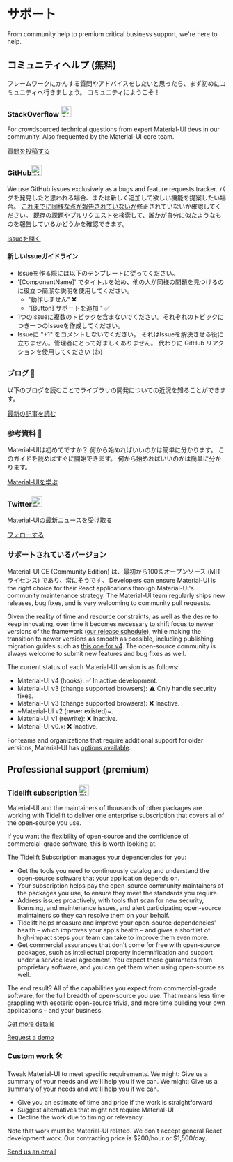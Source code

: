 # サポート

<p class="description">From community help to premium critical business support, we're here to help.</p>

## コミュニティヘルプ (無料)

フレームワークにかんする質問やアドバイスをしたいと思ったら、まず初めにコミュニティへ行きましょう。 コミュニティにようこそ！

### StackOverflow <img src="/static/images/logos/stackoverflow.svg" width="24" height="24" alt="StackOverflow logo" loading="lazy" />

For crowdsourced technical questions from expert Material-UI devs in our community. Also frequented by the Material-UI core team.

[質問を投稿する](https://stackoverflow.com/questions/tagged/material-ui)

### GitHub<img src="/static/images/logos/github.svg" width="24" height="24" alt="GitHub logo" loading="lazy" />

We use GitHub issues exclusively as a bugs and feature requests tracker. バグを発見したと思われる場合、または新しく追加して欲しい機能を提案したい場合。 [これまでに同様な点が報告されていないか](https://github.com/mui-org/material-ui/issues?utf8=%E2%9C%93&q=is%3Aopen+is%3Aclosed)修正されていないか確認してください。 既存の課題やプルリクエストを検索して、誰かが自分に似たようなものを報告しているかどうかを確認できます。

[Issueを開く](https://github.com/mui-org/material-ui/issues/new/choose)

#### 新しいIssueガイドライン

- Issueを作る際には以下のテンプレートに従ってください。
- '[ComponentName]' でタイトルを始め、他の人が同様の問題を見つけるのに役立つ簡潔な説明を使用してください。
  - "動作しません" ❌
  - "[Button] サポートを追加 <some feature>" ✅
- 1つのIssueに複数のトピックを含まないでください。それぞれのトピックにつき一つのIssueを作成してください。
- Issueに "+1" をコメントしないでください。 それはIssueを解決させる役に立ちません。管理者にとって好ましくありません。 代わりに GitHub リアクションを使用してください (👍)

### ブログ 📝

以下のブログを読むことでライブラリの開発についての近況を知ることができます。

[最新の記事を読む](https://medium.com/material-ui/)

### 参考資料 📖

Material-UIは初めてですか？ 何から始めればいいのかは簡単に分かります。 このガイドを読めばすぐに開始できます。 何から始めればいいのかは簡単に分かります。

[Material-UIを学ぶ](/getting-started/learn/)

### Twitter<img src="/static/images/logos/twitter.svg" width="24" height="24" alt="Twitter logo" loading="lazy" />

Material-UIの最新ニュースを受け取る

[フォローする](https://twitter.com/MaterialUI)

### サポートされているバージョン

Material-UI CE (Community Edition) は、最初から100%オープンソース (MITライセンス) であり、常にそうです。 Developers can ensure Material-UI is the right choice for their React applications through Material-UI's community maintenance strategy. The Material-UI team regularly ships new releases, bug fixes, and is very welcoming to community pull requests.

Given the reality of time and resource constraints, as well as the desire to keep innovating, over time it becomes necessary to shift focus to newer versions of the framework ([our release schedule](https://material-ui.com/versions/#release-frequency)), while making the transition to newer versions as smooth as possible, including publishing migration guides such as [this one for v4](/guides/migration-v3/). The open-source community is always welcome to submit new features and bug fixes as well.

The current status of each Material-UI version is as follows:

- Material-UI v4 (hooks): ✅ In active development.
- Material-UI v3 (change supported browsers): ⚠️ Only handle security fixes.
- Material-UI v3 (change supported browsers): ❌ Inactive.
- ~Material-UI v2 (never existed)~.
- Material-UI v1 (rewrite): ❌ Inactive.
- Material-UI v0.x: ❌ Inactive.

For teams and organizations that require additional support for older versions, Material-UI has [options available](#enterprise).

## Professional support (premium)

### Tidelift subscription <img src="/static/images/logos/tidelift.svg" width="24" height="24" alt="Tidelift logo" loading="lazy" />

Material-UI and the maintainers of thousands of other packages are working with Tidelift to deliver one enterprise subscription that covers all of the open-source you use.

If you want the flexibility of open-source and the confidence of commercial-grade software, this is worth looking at.

The Tidelift Subscription manages your dependencies for you:

- Get the tools you need to continuously catalog and understand the open-source software that your application depends on.
- Your subscription helps pay the open-source community maintainers of the packages you use, to ensure they meet the standards you require.
- Address issues proactively, with tools that scan for new security, licensing, and maintenance issues, and alert participating open-source maintainers so they can resolve them on your behalf.
- Tidelift helps measure and improve your open-source dependencies' health – which improves your app's health – and gives a shortlist of high-impact steps your team can take to improve them even more.
- Get commercial assurances that don't come for free with open-source packages, such as intellectual property indemnification and support under a service level agreement. You expect these guarantees from proprietary software, and you can get them when using open-source as well.

The end result? All of the capabilities you expect from commercial-grade software, for the full breadth of open-source you use. That means less time grappling with esoteric open-source trivia, and more time building your own applications – and your business.

<a
  data-ga-event-category="support"
  data-ga-event-action="tidelift"
  href="https://tidelift.com/subscription/pkg/npm-material-ui?utm_source=npm-material-ui&utm_medium=referral&utm_campaign=enterprise">
Get more details
</a>

<a
  data-ga-event-category="support"
  data-ga-event-action="tidelift"
  href="https://tidelift.com/subscription/request-a-demo?utm_source=npm-material-ui&utm_medium=referral&utm_campaign=enterprise">
Request a demo
</a>

### Custom work 🛠

Tweak Material-UI to meet specific requirements. We might: Give us a summary of your needs and we'll help you if we can. We might: Give us a summary of your needs and we'll help you if we can.

- Give you an estimate of time and price if the work is straightforward
- Suggest alternatives that might not require Material-UI
- Decline the work due to timing or relevancy

Note that work must be Material-UI related. We don't accept general React development work. Our contracting price is $200/hour or $1,500/day.

[Send us an email](mailto:custom-work@material-ui.com)
